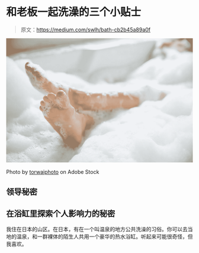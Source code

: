 # 和老板一起洗澡的三个小贴士

> 原文：<https://medium.com/swlh/bath-cb2b45a89a0f>

![](img/5071d58062bea930d9d9aed19ddd2d7e.png)

Photo by [torwaiphoto](https://stock.adobe.com/contributor/205168102/torwaiphoto?load_type=author&prev_url=detail) on Adobe Stock

## 领导秘密

## 在浴缸里探索个人影响力的秘密

我住在日本的山区。在日本，有在一个叫温泉的地方公共洗澡的习俗。你可以去当地的温泉，和一群裸体的陌生人共用一个豪华的热水浴缸。听起来可能很奇怪，但我喜欢。
